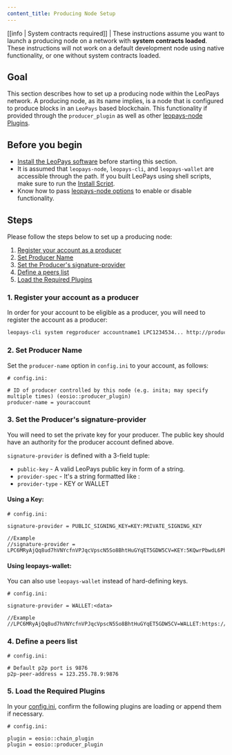 ```yaml
---
content_title: Producing Node Setup
---
```


[[info | System contracts required]]
| These instructions assume you want to launch a producing node on a network with **system contracts loaded**. These instructions will not work on a default development node using native functionality, or one without system contracts loaded.

## Goal

This section describes how to set up a producing node within the LeoPays network. A producing node, as its name implies, is a node that is configured to produce blocks in an `LeoPays` based blockchain. This functionality if provided through the `producer_plugin` as well as other [leopays-node Plugins](../../03_plugins/index.md).

## Before you begin

* [Install the LeoPays software](../../../00_install/index.md) before starting this section.
* It is assumed that `leopays-node`, `leopays-cli`, and `leopays-wallet` are accessible through the path. If you built LeoPays using shell scripts, make sure to run the [Install Script](../../../00_install/01_build-from-source/01_shell-scripts/03_install-binaries.md).
* Know how to pass [leopays-node options](../../02_usage/00_node-options.md) to enable or disable functionality.

## Steps

Please follow the steps below to set up a producing node:

1. [Register your account as a producer](#1-register-your-account-as-a-producer)
2. [Set Producer Name](#2-set-producer-name)
3. [Set the Producer's signature-provider](#3-set-the-producers-signature-provider)
4. [Define a peers list](#4-define-a-peers-list)
5. [Load the Required Plugins](#5-load-the-required-plugins)

### 1. Register your account as a producer

In order for your account to be eligible as a producer, you will need to register the account as a producer:

```sh
leopays-cli system regproducer accountname1 LPC1234534... http://producer.site Antarctica
```

### 2. Set Producer Name

Set the `producer-name` option in `config.ini` to your account, as follows:

```console
# config.ini:

# ID of producer controlled by this node (e.g. inita; may specify multiple times) (eosio::producer_plugin)
producer-name = youraccount
```

### 3. Set the Producer's signature-provider

You will need to set the private key for your producer. The public key should have an authority for the producer account defined above. 

`signature-provider` is defined with a 3-field tuple:
* `public-key` - A valid LeoPays public key in form of a string.
* `provider-spec` - It's a string formatted like <provider-type>:<data>
* `provider-type` - KEY or WALLET

#### Using a Key:

```console
# config.ini:

signature-provider = PUBLIC_SIGNING_KEY=KEY:PRIVATE_SIGNING_KEY

//Example
//signature-provider = LPC6MRyAjQq8ud7hVNYcfnVPJqcVpscN5So8BhtHuGYqET5GDW5CV=KEY:5KQwrPbwdL6PhXujxW37FSSQZ1JiwsST4cqQzDeyXtP79zkvFD3
```

#### Using leopays-wallet:
You can also use `leopays-wallet` instead of hard-defining keys. 

```console
# config.ini:

signature-provider = WALLET:<data>   

//Example
//LPC6MRyAjQq8ud7hVNYcfnVPJqcVpscN5So8BhtHuGYqET5GDW5CV=WALLET:https://127.0.0.1:88888
```

### 4. Define a peers list

```console
# config.ini:

# Default p2p port is 9876
p2p-peer-address = 123.255.78.9:9876
```

### 5. Load the Required Plugins

In your [config.ini](../index.md), confirm the following plugins are loading or append them if necessary. 

```console
# config.ini:

plugin = eosio::chain_plugin
plugin = eosio::producer_plugin
```
